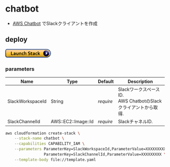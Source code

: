 # chatbot

- [AWS Chatbot](https://us-east-2.console.aws.amazon.com/chatbot/home?region=ap-northeast-1#/home) でSlackクライアントを作成

## deploy

[![](https://raw.githubusercontent.com/ot-nemoto/aws-cloudformation-templates/images/cloudformation-launch-stack.png)](https://console.aws.amazon.com/cloudformation/home?region=ap-northeast-1#/stacks/create/review?stackName=aws-config-required-tags&templateURL=https://s3-ap-northeast-1.amazonaws.com/ot-nemoto.aws-cloudformation-templates/chatbot/template.yaml)

### parameters

|Name|Type|Default|Description|
|--|--|--|--|
|SlackWorkspaceId|String|*require*|SlackワークスペースID.<br>AWS ChatbotのSlackクライアントから取得.|
|SlackChannelId|AWS::EC2::Image::Id|*require*|SlackチャネルID.|

```sh
aws cloudformation create-stack \
    --stack-name chatbot \
    --capabilities CAPABILITY_IAM \
    --parameters ParameterKey=SlackWorkspaceId,ParameterValue=XXXXXXXXX \
                 ParameterKey=SlackChannelId,ParameterValue=XXXXXXXXX \
    --template-body file://template.yaml
```